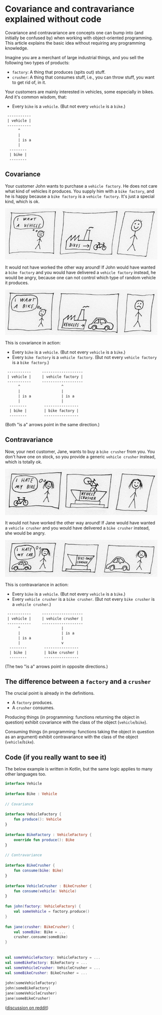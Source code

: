# Covariance and contravariance explained without code

Covariance and contravariance are concepts one can bump into (and initially be confused by) when working with object-oriented programming. This article explains the basic idea without requiring any programming knowledge.

Imagine you are a merchant of large industrial things, and you sell the following two types of products:
- `factory`: A thing that produces (spits out) stuff.
- `crusher`: A thing that consumes stuff, i.e., you can throw stuff, you want to get rid of, in it.

Your customers are mainly interested in vehicles, some especially in bikes. And it's common wisdom, that:

- Every `bike` is a `vehicle`. (But not every `vehicle` is a `bike`.)

```
 -----------
 | vehicle |
 -----------
      ^
      |
      | is a
      |
  --------
  | bike |
  --------
```

## Covariance

Your customer John wants to purchase a `vehicle factory`. He does not care what kind of vehicles it produces.
You supply him with a `bike factory`, and he is happy because a `bike factory` is a `vehicle factory`. It's just a special kind, which is ok.

![(john_bike_factory)](covariance_and_contravariance_explained_without_code/john_bike_factory.jpg)

It would not have worked the other way around! If John would have wanted a `bike factory` and you would have delivered a `vehicle factory` instead, he would be angry, because one can not control which type of random vehicle it produces.

![(john_vehicle_factory)](covariance_and_contravariance_explained_without_code/john_vehicle_factory.jpg)

This is covariance in action:
- Every `bike` is a `vehicle`. (But not every `vehicle` is a `bike`.)
- Every `bike factory` is a `vehicle factory`. (But not every `vehicle factory` is a `bike factory`.)

```
 -----------     -------------------
 | vehicle |     | vehicle factory |
 -----------     -------------------
      ^                   ^
      |                   |
      | is a              | is a
      |                   |
  --------        ----------------
  | bike |        | bike factory |
  --------        ----------------
```

(Both "is a" arrows point in the same direction.)

## Contravariance

Now, your next customer, Jane, wants to buy a `bike crusher` from you. You don't have one on stock, so you provide a generic `vehicle crusher` instead, which is totally ok.

![(jane_vehicle_crusher)](covariance_and_contravariance_explained_without_code/jane_vehicle_crusher.jpg)

It would not have worked the other way around! If Jane would have wanted a `vehicle crusher` and you would have delivered a `bike crusher` instead, she would be angry.

![(jane_bike_crusher)](covariance_and_contravariance_explained_without_code/jane_bike_crusher.jpg)

This is contravariance in action:
- Every `bike` is a `vehicle`. (But not every `vehicle` is a `bike`.)
- Every `vehicle crusher` is a `bike crusher`. (But not every `bike crusher` is a `vehicle crusher`.)

```
 -----------     -------------------
 | vehicle |     | vehicle crusher |
 -----------     -------------------
      ^                   |
      |                   | is a
      | is a              |
      |                   v
  --------        ----------------
  | bike |        | bike crusher |
  --------        ----------------
```

(The two "is a" arrows point in opposite directions.)

## The difference between a `factory` and a `crusher`

The crucial point is already in the definitions.
- A `factory` produces.
- A `crusher` consumes.

Producing things (in programming: functions returning the object in question) exhibit covariance with the class of the object (`vehicle`/`bike`).

Consuming things (in programming: functions taking the object in question as an argument) exhibit contravariance with the class of the object (`vehicle`/`bike`).

## Code (if you really want to see it)

The below example is written in Kotlin, but the same logic applies to many other languages too.

```kotlin
interface Vehicle

interface Bike : Vehicle

// Covariance

interface VehicleFactory {
    fun produce(): Vehicle
}

interface BikeFactory : VehicleFactory {
    override fun produce(): Bike
}

// Contravariance

interface BikeCrusher {
    fun consume(bike: Bike)
}

interface VehicleCrusher : BikeCrusher {
    fun consume(vehicle: Vehicle)
}

fun john(factory: VehicleFactory) {
    val someVehicle = factory.produce()
}

fun jane(crusher: BikeCrusher) {
    val someBike: Bike = ...
    crusher.consume(someBike)
}


val someVehicleFactory: VehicleFactory = ...
val someBikeFactory: BikeFactory = ...
val someVehicleCrusher: VehicleCrusher = ...
val someBikeCrusher: BikeCrusher = ...

john(someVehicleFactory)
john(someBikeFactory)
jane(someVehicleCrusher)
jane(someBikeCrusher)
```

([discussion on reddit](https://www.reddit.com/r/programming/comments/iqqtp0/covariance_and_contravariance_explained_without/))
